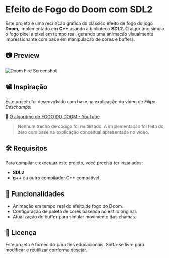 # Efeito de Fogo do Doom com SDL2

Este projeto é uma recriação gráfica do clássico efeito de fogo do jogo **Doom**, implementado em **C++** usando a biblioteca **SDL2**. O algoritmo simula o fogo pixel a pixel em tempo real, gerando uma animação visualmente impressionante com base em manipulação de cores e buffers.

## 📷 Preview

![Doom Fire Screenshot](exemplo.gif)

## 📽️ Inspiração

Este projeto foi desenvolvido com base na explicação do vídeo de *Filipe Deschamps*:

🔗 [O algoritmo do FOGO DO DOOM - YouTube](https://www.youtube.com/watch?v=HCjDjsHPOco&ab_channel=FilipeDeschamps)

> Nenhum trecho de código foi reutilizado. A implementação foi feita do zero com base na explicação conceitual apresentada no vídeo.

## 🛠️ Requisitos

Para compilar e executar este projeto, você precisa ter instalados:

* **SDL2**
* **g++** ou outro compilador C++ compatível

## 🧪 Funcionalidades

* Animação em tempo real do efeito de fogo do Doom.
* Configuração de paleta de cores baseada no estilo original.
* Atualização de buffer para simular movimento das chamas.


## 📄 Licença

Este projeto é fornecido para fins educacionais. Sinta-se livre para modificar e reutilizar conforme desejar.


